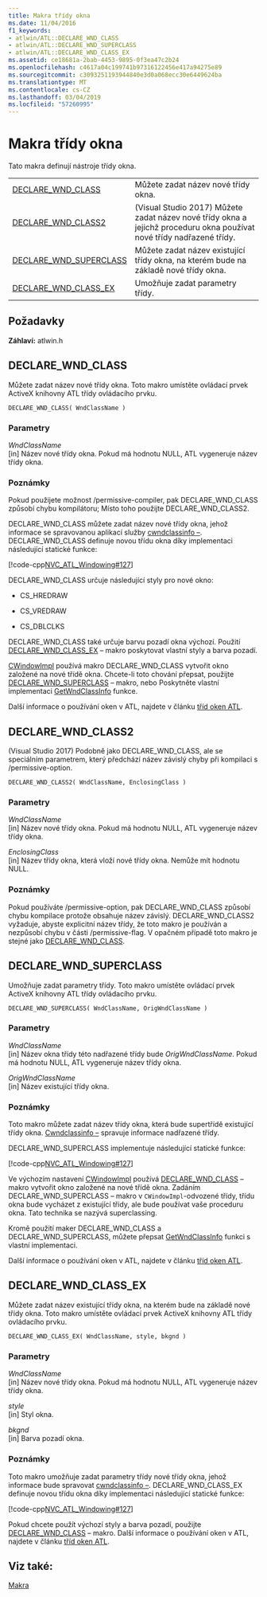 ```yaml
---
title: Makra třídy okna
ms.date: 11/04/2016
f1_keywords:
- atlwin/ATL::DECLARE_WND_CLASS
- atlwin/ATL::DECLARE_WND_SUPERCLASS
- atlwin/ATL::DECLARE_WND_CLASS_EX
ms.assetid: ce18681a-2bab-4453-9895-0f3ea47c2b24
ms.openlocfilehash: c4617a04c199741b97316122456e417a94275e89
ms.sourcegitcommit: c3093251193944840e3d0a068ecc30e6449624ba
ms.translationtype: MT
ms.contentlocale: cs-CZ
ms.lasthandoff: 03/04/2019
ms.locfileid: "57260995"
---
```

# <a name="window-class-macros"></a>Makra třídy okna

Tato makra definují nástroje třídy okna.

|||
|-|-|
|[DECLARE_WND_CLASS](#declare_wnd_class)|Můžete zadat název nové třídy okna.|
|[DECLARE_WND_CLASS2](#declare_wnd_class2)|(Visual Studio 2017) Můžete zadat název nové třídy okna a jejichž proceduru okna používat nové třídy nadřazené třídy.|
|[DECLARE_WND_SUPERCLASS](#declare_wnd_superclass)|Můžete zadat název existující třídy okna, na kterém bude na základě nové třídy okna.|
|[DECLARE_WND_CLASS_EX](#declare_wnd_class_ex)|Umožňuje zadat parametry třídy.|

## <a name="requirements"></a>Požadavky

**Záhlaví:** atlwin.h

##  <a name="declare_wnd_class"></a>  DECLARE_WND_CLASS

Můžete zadat název nové třídy okna. Toto makro umístěte ovládací prvek ActiveX knihovny ATL třídy ovládacího prvku.

```
DECLARE_WND_CLASS( WndClassName )
```

### <a name="parameters"></a>Parametry

*WndClassName*<br/>
[in] Název nové třídy okna. Pokud má hodnotu NULL, ATL vygeneruje název třídy okna.

### <a name="remarks"></a>Poznámky

Pokud použijete možnost /permissive-compiler, pak DECLARE_WND_CLASS způsobí chybu kompilátoru; Místo toho použijte DECLARE_WND_CLASS2.

DECLARE_WND_CLASS můžete zadat název nové třídy okna, jehož informace se spravovanou aplikací služby [cwndclassinfo –](cwndclassinfo-class.md). DECLARE_WND_CLASS definuje novou třídu okna díky implementaci následující statické funkce:

[!code-cpp[NVC_ATL_Windowing#127](../../atl/codesnippet/cpp/window-class-macros_1.cpp)]

DECLARE_WND_CLASS určuje následující styly pro nové okno:

- CS_HREDRAW

- CS_VREDRAW

- CS_DBLCLKS

DECLARE_WND_CLASS také určuje barvu pozadí okna výchozí. Použití [DECLARE_WND_CLASS_EX](#declare_wnd_class_ex) – makro poskytovat vlastní styly a barva pozadí.

[CWindowImpl](cwindowimpl-class.md) používá makro DECLARE_WND_CLASS vytvořit okno založené na nové třídě okna. Chcete-li toto chování přepsat, použijte [DECLARE_WND_SUPERCLASS](#declare_wnd_superclass) – makro, nebo Poskytněte vlastní implementaci [GetWndClassInfo](cwindowimpl-class.md#getwndclassinfo) funkce.

Další informace o používání oken v ATL, najdete v článku [tříd oken ATL](../../atl/atl-window-classes.md).

##  <a name="declare_wnd_class2"></a>  DECLARE_WND_CLASS2

(Visual Studio 2017) Podobně jako DECLARE_WND_CLASS, ale se speciálním parametrem, který předchází název závislý chyby při kompilaci s /permissive-option.

```
DECLARE_WND_CLASS2( WndClassName, EnclosingClass )
```

### <a name="parameters"></a>Parametry

*WndClassName*<br/>
[in] Název nové třídy okna. Pokud má hodnotu NULL, ATL vygeneruje název třídy okna.

*EnclosingClass*<br/>
[in] Název třídy okna, která vloží nové třídy okna. Nemůže mít hodnotu NULL.

### <a name="remarks"></a>Poznámky

Pokud používáte /permissive-option, pak DECLARE_WND_CLASS způsobí chybu kompilace protože obsahuje název závislý. DECLARE_WND_CLASS2 vyžaduje, abyste explicitní název třídy, že toto makro je používán a nezpůsobí chybu v části /permissive-flag.
V opačném případě toto makro je stejné jako [DECLARE_WND_CLASS](#declare_wnd_class).

##  <a name="declare_wnd_superclass"></a>  DECLARE_WND_SUPERCLASS

Umožňuje zadat parametry třídy. Toto makro umístěte ovládací prvek ActiveX knihovny ATL třídy ovládacího prvku.

```
DECLARE_WND_SUPERCLASS( WndClassName, OrigWndClassName )
```

### <a name="parameters"></a>Parametry

*WndClassName*<br/>
[in] Název okna třídy této nadřazené třídy bude *OrigWndClassName*. Pokud má hodnotu NULL, ATL vygeneruje název třídy okna.

*OrigWndClassName*<br/>
[in] Název existující třídy okna.

### <a name="remarks"></a>Poznámky

Toto makro můžete zadat název třídy okna, která bude supertřídě existující třídy okna. [Cwndclassinfo –](cwndclassinfo-class.md) spravuje informace nadřazené třídy.

DECLARE_WND_SUPERCLASS implementuje následující statické funkce:

[!code-cpp[NVC_ATL_Windowing#127](../../atl/codesnippet/cpp/window-class-macros_1.cpp)]

Ve výchozím nastavení [CWindowImpl](cwindowimpl-class.md) používá [DECLARE_WND_CLASS](#declare_wnd_class) – makro vytvořit okno založené na nové třídě okna. Zadáním DECLARE_WND_SUPERCLASS – makro v `CWindowImpl`-odvozené třídy, třídu okna bude vycházet z existující třídy, ale bude používat vaše proceduru okna. Tato technika se nazývá superclassing.

Kromě použití maker DECLARE_WND_CLASS a DECLARE_WND_SUPERCLASS, můžete přepsat [GetWndClassInfo](cwindowimpl-class.md#getwndclassinfo) funkci s vlastní implementaci.

Další informace o používání oken v ATL, najdete v článku [tříd oken ATL](../../atl/atl-window-classes.md).

##  <a name="declare_wnd_class_ex"></a>  DECLARE_WND_CLASS_EX

Můžete zadat název existující třídy okna, na kterém bude na základě nové třídy okna. Toto makro umístěte ovládací prvek ActiveX knihovny ATL třídy ovládacího prvku.

```
DECLARE_WND_CLASS_EX( WndClassName, style, bkgnd )
```

### <a name="parameters"></a>Parametry

*WndClassName*<br/>
[in] Název nové třídy okna. Pokud má hodnotu NULL, ATL vygeneruje název třídy okna.

*style*<br/>
[in] Styl okna.

*bkgnd*<br/>
[in] Barva pozadí okna.

### <a name="remarks"></a>Poznámky

Toto makro umožňuje zadat parametry třídy nové třídy okna, jehož informace bude spravovat [cwndclassinfo –](cwndclassinfo-class.md). DECLARE_WND_CLASS_EX definuje novou třídu okna díky implementaci následující statické funkce:

[!code-cpp[NVC_ATL_Windowing#127](../../atl/codesnippet/cpp/window-class-macros_1.cpp)]

Pokud chcete použít výchozí styly a barva pozadí, použijte [DECLARE_WND_CLASS](#declare_wnd_class) – makro. Další informace o používání oken v ATL, najdete v článku [tříd oken ATL](../../atl/atl-window-classes.md).

## <a name="see-also"></a>Viz také:

[Makra](atl-macros.md)
